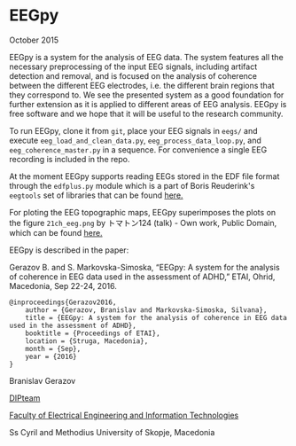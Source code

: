 # EEGpy
October 2015

EEGpy is a system for the analysis of EEG data.  The system features all the necessary preprocessing of the input EEG signals, including artifact detection and removal, and is focused on the analysis of coherence between the different EEG electrodes, i.e. the different brain regions that they correspond to. We see the presented system as a good foundation for further extension as it is applied to different areas of EEG analysis. EEGpy is free software and we hope that it will be useful to the research community.

To run EEGpy, clone it from `git`, place your EEG signals in `eegs/` and execute `eeg_load_and_clean_data.py`, `eeg_process_data_loop.py`, and `eeg_coherence_master.py` in a sequence. For convenience a single EEG recording is included in the repo.

At the moment EEGpy supports reading EEGs stored in the EDF file format through the `edfplus.py` module which is a part of Boris Reuderink's `eegtools` set of libraries that can be found [here.](https://github.com/breuderink/eegtools)

For ploting the EEG topographic maps, EEGpy superimposes the plots on the figure `21ch_eeg.png` by トマトン124 (talk) - Own work, Public Domain, which can be found [here.](https://commons.wikimedia.org/w/index.php?curid=10489987)

EEGpy is described in the paper:

Gerazov B. and S. Markovska-Simoska, “EEGpy: A system for the analysis of coherence in EEG data used in the assessment of ADHD,” ETAI, Ohrid, Macedonia, Sep 22-24, 2016.

```
@inproceedings{Gerazov2016,
    author = {Gerazov, Branislav and Markovska-Simoska, Silvana},
    title = {EEGpy: A system for the analysis of coherence in EEG data used in the assessment of ADHD},
    booktitle = {Proceedings of ETAI},
    location = {Struga, Macedonia},
    month = {Sep},
    year = {2016}
}
```

Branislav Gerazov

[DIPteam](http://dipteam.feit.ukim.edu.mk/)

[Faculty of Electrical Engineering and Information Technologies](http://feit.ukim.edu.mk)

Ss Cyril and Methodius University of Skopje, Macedonia
